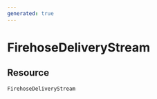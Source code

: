 ```yaml
---
generated: true
---
```


# FirehoseDeliveryStream


## Resource

```text
FirehoseDeliveryStream
```



